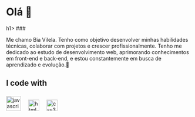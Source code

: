 <h1 align="left"> Olá 👋</h1>h1>
###
<p align="left"> Me chamo Bia Vilela. Tenho como objetivo desenvolver minhas habilidades técnicas, colaborar com projetos e crescer profissionalmente.
Tenho me dedicado ao estudo de desenvolvimento web, aprimorando conhecimentos em front-end e back-end, e estou constantemente em busca de aprendizado e evolução.🚀</p>

###

###

<h2 align="left">I code with</h2>

###

<div align="left">
  <img src="https://cdn.jsdelivr.net/gh/devicons/devicon/icons/javascript/javascript-original.svg" height="40" alt="javascript logo"  />
  <img width="12" />
  <img src="https://cdn.jsdelivr.net/gh/devicons/devicon/icons/html5/html5-original.svg" height="30" alt="html5 logo"  />
  <img width="12" />
  <img src="https://cdn.jsdelivr.net/gh/devicons/devicon/icons/css3/css3-original.svg" height="30" alt="css3 logo"  />
  <img width="12" />
</div>

###
